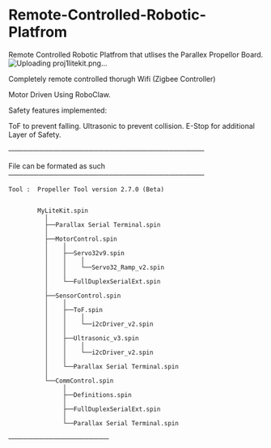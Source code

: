 # Remote-Controlled-Robotic-Platfrom
Remote Controlled Robotic Platfrom that utlises the Parallex Propellor Board.
![Uploading proj1litekit.png…]()

Completely remote controlled thorugh Wifi (Zigbee Controller)

Motor Driven Using RoboClaw.

Safety features implemented:


ToF to prevent falling.
Ultrasonic to prevent collision.
E-Stop for additional Layer of Safety.


───────────────────────────────────────

File can be formated as such
───────────────────────────────────────

    Tool :  Propeller Tool version 2.7.0 (Beta)


            MyLiteKit.spin
              │
              ├──Parallax Serial Terminal.spin
              │
              ├──MotorControl.spin
              │    │
              │    ├──Servo32v9.spin
              │    │    │
              │    │    └──Servo32_Ramp_v2.spin
              │    │
              │    └──FullDuplexSerialExt.spin
              │
              ├──SensorControl.spin
              │    │
              │    ├──ToF.spin
              │    │    │
              │    │    └──i2cDriver_v2.spin
              │    │
              │    ├──Ultrasonic_v3.spin
              │    │    │
              │    │    └──i2cDriver_v2.spin
              │    │
              │    └──Parallax Serial Terminal.spin
              │
              └──CommControl.spin
                   │
                   ├──Definitions.spin
                   │
                   ├──FullDuplexSerialExt.spin
                   │
                   └──Parallax Serial Terminal.spin


────────────────────

